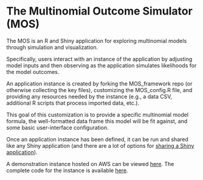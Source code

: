 # The Multinomial Outcome Simulator (MOS) 
The MOS is an R and Shiny application for exploring multinomial models through simulation and visualization.

Specifically, users interact with an instance of the application by adjusting model inputs and then observing as the application simulates likelihoods for the model outcomes.

An application instance is created by forking the MOS\_framework repo (or otherwise collecting the key files), customizing the MOS\_config.R file, and providing any resources needed by the instance (e.g., a data CSV, additional R scripts that process imported data, etc.).

This goal of this customization is to provide a specific multinomial model formula, the well-formatted data frame this model will be fit against, and some basic user-interface configuration.

Once an application instance has been defined, it can be run and shared like any Shiny application (and there are a lot of options for [sharing a Shiny application](http://shiny.rstudio.com/tutorial/lesson7/)).

A demonstration instance hosted on AWS can be viewed [here](). The complete code for the instance is available [here]().
